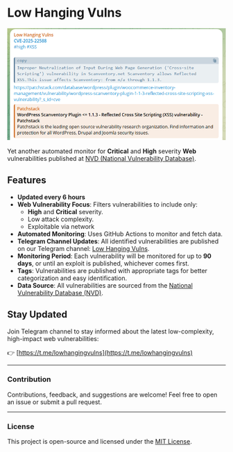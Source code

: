 # Low Hanging Vulns

![Telegram Logo](tg.png)

Yet another automated monitor for **Critical** and **High** severity **Web** vulnerabilities published at [NVD (National Vulnerability Database)](https://nvd.nist.gov/).

## Features
- **Updated every 6 hours**
- **Web Vulnerability Focus**: Filters vulnerabilities to include only:
  - **High** and **Critical** severity.
  - Low attack complexity.
  - Exploitable via network
- **Automated Monitoring**: Uses GitHub Actions to monitor and fetch data.
- **Telegram Channel Updates**: All identified vulnerabilities are published on our Telegram channel: [Low Hanging Vulns](https://t.me/lowhangingvulns).
- **Monitoring Period**: Each vulnerability will be monitored for up to **90 days**, or until an exploit is published, whichever comes first.
- **Tags**: Vulnerabilities are published with appropriate tags for better categorization and easy identification.
- **Data Source**: All vulnerabilities are sourced from the [National Vulnerability Database (NVD)](https://nvd.nist.gov/).

## Stay Updated
Join Telegram channel to stay informed about the latest low-complexity, high-impact web vulnerabilities:

👉 [https://t.me/lowhangingvulns](https://t.me/lowhangingvulns)

---

### Contribution
Contributions, feedback, and suggestions are welcome! Feel free to open an issue or submit a pull request.

---

### License
This project is open-source and licensed under the [MIT License](LICENSE).
